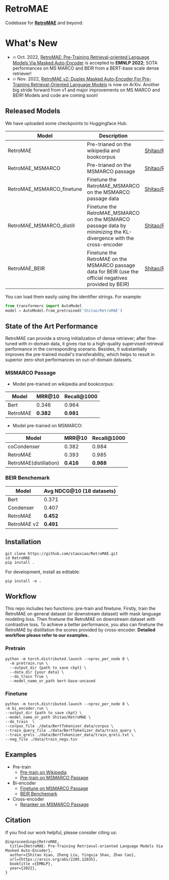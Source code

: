 # RetroMAE
Codebase for **[RetroMAE](https://arxiv.org/abs/2205.12035)** and beyond.

# What's New
- :fire: Oct. 2022, [RetroMAE: Pre-Training Retrieval-oriented Language Models Via
Masked Auto-Encoder](https://arxiv.org/abs/2205.12035) is accepted to **EMNLP 2022**; SOTA performances on MS MARCO and BEIR from a BERT-base scale dense retriever!
- :fire: Nov. 2022, [RetroMAE v2: Duplex Masked Auto-Encoder For Pre-Training Retrieval-Oriented Language Models](https://arxiv.org/abs/2211.08769) is now on ArXiv. Another big stride forward from v1 and major improvements on MS MARCO and BEIR! Models and code are coming soon!


## Released Models
We have uploaded some checkpoints to Huggingface Hub. 

| Model | Description | Link  |
|---|---|---|
|RetroMAE | Pre-trianed on the wikipedia and bookcorpus | [Shitao/RetroMAE](https://huggingface.co/Shitao/RetroMAE) | 
|RetroMAE_MSMARCO | Pre-trianed on the MSMARCO passage | [Shitao/RetroMAE_MSMARCO](https://huggingface.co/Shitao/RetroMAE_MSMARCO) | 
|RetroMAE_MSMARCO_finetune |Finetune the RetroMAE_MSMARCO on the MSMARCO passage data | [Shitao/RetroMAE_MSMARCO_finetune](https://huggingface.co/Shitao/RetroMAE_MSMARCO_finetune) | 
|RetroMAE_MSMARCO_distill | Finetune the RetroMAE_MSMARCO on the MSMARCO passage data by minimizing the KL-divergence with the cross-encoder　| [Shitao/RetroMAE_MSMARCO_distill](https://huggingface.co/Shitao/RetroMAE_MSMARCO_distill) | 
|RetroMAE_BEIR | Finetune the RetroMAE on the MSMARCO passage data for BEIR (use the official negatives provided by BEIR)　| [Shitao/RetroMAE_BEIR](https://huggingface.co/Shitao/RetroMAE_BEIR) | 

You can load them easily using the identifier strings. For example:
```python
from transformers import AutoModel
model = AutoModel.from_pretrained('Shitao/RetroMAE')
```

## State of the Art Performance
RetroMAE can provide a strong initialization of dense retriever; after fine-tuned with in-domain data, it
gives rise to a high-quality supervised retrieval performance in the corresponding scenario. 
Besides, It substantially improves the pre-trained model's transferability, which helps to result in superior zero-shot performances on out-of-domain datasets.

### MSMARCO Passage
- Model pre-trained on wikipedia and bookcorpus:

| Model | MRR@10 | Recall@1000 |
|---|---|---|
|Bert | 0.346 | 0.964 |
|RetroMAE | **0.382** | **0.981** |

- Model pre-trained on MSMARCO:

| Model             | MRR@10 | Recall@1000 |
|-------------------|---|---|
| coCondenser         | 0.382 | 0.984 | 
| RetroMAE          | 0.393 | 0.985 | 
| RetroMAE(distillation) | **0.416** | **0.988** | 

### BEIR Benchemark

| Model             | Avg NDCG@10 (18 datasets) |
|-------------------|---|
| Bert         | 0.371 | 
| Condenser       | 0.407 | 
| RetroMAE       | **0.452** | 
| RetroMAE v2      | **0.491** | 


## Installation
```
git clone https://github.com/staoxiao/RetroMAE.git
cd RetroMAE
pip install .
```
For development, install as editable:

```
pip install -e .
```

## Workflow
This repo includes two functions: pre-train and finetune. Firstly, train the RetroMAE on general dataset
 (or downstream dataset) with mask language modeling loss. Then finetune the RetroMAE on 
 downstream dataset with contrastive loss. To achieve a better performance, you also can finetune the 
 RetroMAE by distillation the scores provided by cross-encoder. **Detailed workflow please refer to our examples.** 

### Pretrain
```
python -m torch.distributed.launch --nproc_per_node 8 \
  -m pretrain.run \
  --output_dir {path to save ckpt} \
  --data_dir {your data} \
  --do_train True \
  --model_name_or_path bert-base-uncased 
```

### Finetune
```
python -m torch.distributed.launch --nproc_per_node 8 \
-m bi_encoder.run \
--output_dir {path to save ckpt} \
--model_name_or_path Shitao/RetroMAE \
--do_train  \
--corpus_file ./data/BertTokenizer_data/corpus \
--train_query_file ./data/BertTokenizer_data/train_query \
--train_qrels ./data/BertTokenizer_data/train_qrels.txt \
--neg_file ./data/train_negs.tsv 
```

## Examples

- Pre-train  
    - [Pre-train on Wikipedia](examples/pretrain/README.md) 
    - [Pre-train on MSMARCO Passage](examples/pretrain/README.md) 
- Bi-encoder
    - [Finetune on MSMARCO Passage](examples/retriever/msmarco/README.md)  
    - [BEIR Benchemark](examples/retriever/BEIR/README.md)
- Cross-encoder
    - [Reranker on MSMARCO Passage](examples/reranker/README.md)


## Citation
If you find our work helpful, please consider citing us:
```
@inproceedings{RetroMAE,
  title={RetroMAE: Pre-Training Retrieval-oriented Language Models Via Masked Auto-Encoder},
  author={Shitao Xiao, Zheng Liu, Yingxia Shao, Zhao Cao},
  url={https://arxiv.org/abs/2205.12035},
  booktitle ={EMNLP},
  year={2022},
}
```



